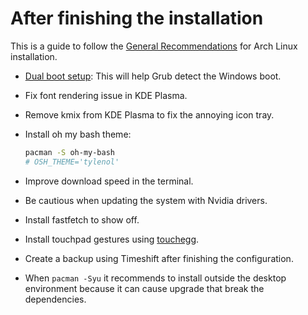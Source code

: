 # After finishing the installation

This is a guide to follow the [General Recommendations](https://wiki.archlinux.org/title/General_recommendations) for Arch Linux installation.

- [Dual boot setup](./dual-boot.md): This will help Grub detect the Windows boot.

- Fix font rendering issue in KDE Plasma.

- Remove kmix from KDE Plasma to fix the annoying icon tray.

- Install oh my bash theme:

    ```bash
    pacman -S oh-my-bash
    # OSH_THEME='tylenol'
    ```

- Improve download speed in the terminal.

- Be cautious when updating the system with Nvidia drivers.

- Install fastfetch to show off.

- Install touchpad gestures using [touchegg](../os/touchpad.sh).

- Create a backup using Timeshift after finishing the configuration.

- When `pacman -Syu` it recommends to install outside the desktop environment because it can cause upgrade that break the dependencies.